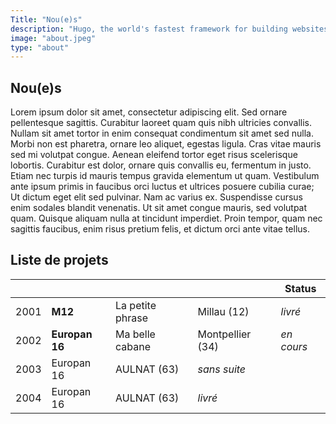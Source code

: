 ```yaml
---
Title: "Nou(e)s"
description: "Hugo, the world's fastest framework for building websites"
image: "about.jpeg"
type: "about"
---
```


## Nou(e)s

Lorem ipsum dolor sit amet, consectetur adipiscing elit. Sed ornare pellentesque sagittis. Curabitur laoreet quam quis nibh ultricies convallis. Nullam sit amet tortor in enim consequat condimentum sit amet sed nulla. Morbi non est pharetra, ornare leo aliquet, egestas ligula. Cras vitae mauris sed mi volutpat congue. Aenean eleifend tortor eget risus scelerisque lobortis. Curabitur est dolor, ornare quis convallis eu, fermentum in justo. Etiam nec turpis id mauris tempus gravida elementum ut quam. Vestibulum ante ipsum primis in faucibus orci luctus et ultrices posuere cubilia curae; Ut dictum eget elit sed pulvinar. Nam ac varius ex. Suspendisse cursus enim sodales blandit venenatis. Ut sit amet congue mauris, sed volutpat quam. Quisque aliquam nulla at tincidunt imperdiet. Proin tempor, quam nec sagittis faucibus, enim risus pretium felis, et dictum orci ante vitae tellus.

## Liste de projets

| <!-- -->    |  <!-- -->   | <!-- --> | <!-- -->  | Status  |
| ------ | ---------------- | ------ | ---|--- |
| 2001 | **M12** | La petite phrase | Millau (12) | *livré* |
| 2002 | **Europan 16** | Ma belle cabane | Montpellier (34) | *en cours* |
| 2003 | Europan 16 | AULNAT (63) | *sans suite* |
| 2004 | Europan 16 | AULNAT (63) | *livré* |

